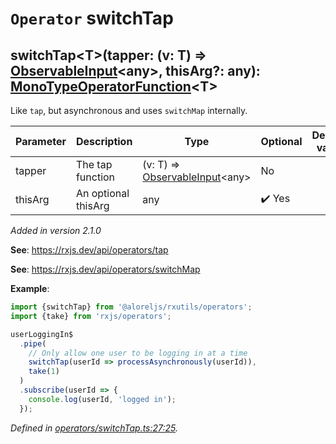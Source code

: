 # `Operator` switchTap

## switchTap\<T>(tapper: (v: T) => [ObservableInput](https://rxjs.dev/api/index/type-alias/ObservableInput)\<any>, thisArg?: any): [MonoTypeOperatorFunction](https://rxjs.dev/api/index/interface/MonoTypeOperatorFunction)\<T>

Like <code>tap</code>, but asynchronous and uses <code>switchMap</code> internally.

| **Parameter** | **Description** | **Type** | **Optional** | **Default value** |
|---------------|-----------------|----------|--------------|-------------------|
| tapper | The tap function | <span>(v: T) => [ObservableInput](https://rxjs.dev/api/index/type-alias/ObservableInput)\<any></span> | No |  |
| thisArg | An optional thisArg | <span>any</span> | :heavy_check_mark: Yes |  |

*Added in version 2.1.0*

**See**: https://rxjs.dev/api/operators/tap

**See**: https://rxjs.dev/api/operators/switchMap

**Example**:
```typescript
import {switchTap} from '@aloreljs/rxutils/operators';
import {take} from 'rxjs/operators';

userLoggingIn$
  .pipe(
    // Only allow one user to be logging in at a time
    switchTap(userId => processAsynchronously(userId)),
    take(1)
  )
  .subscribe(userId => {
    console.log(userId, 'logged in');
  });
```

*Defined in [operators/switchTap.ts:27:25](https://github.com/Alorel/rxutils/blob/7f8a5b2/projects/rxutils/operators/switchTap.ts#L27).*